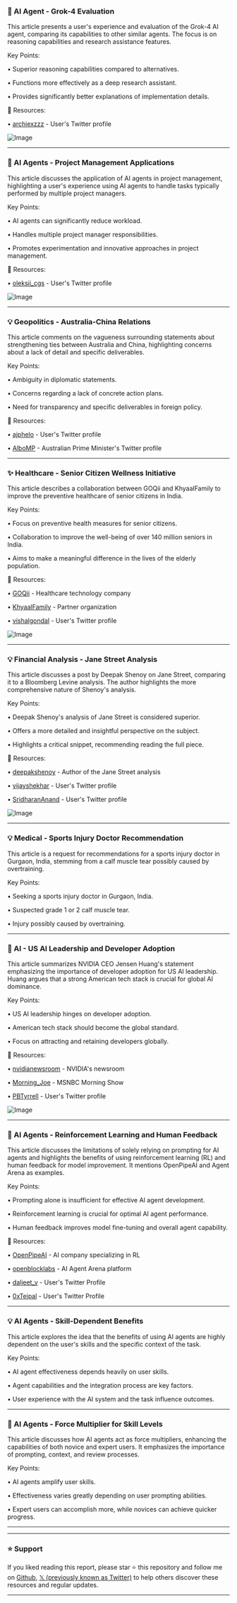 ### 🤖 AI Agent - Grok-4 Evaluation

This article presents a user's experience and evaluation of the Grok-4 AI agent, comparing its capabilities to other similar agents.  The focus is on reasoning capabilities and research assistance features.

Key Points:

• Superior reasoning capabilities compared to alternatives.


• Functions more effectively as a deep research assistant.


• Provides significantly better explanations of implementation details.



🔗 Resources:

• [archiexzzz](https://x.com/archiexzzz) - User's Twitter profile


![Image](https://pbs.twimg.com/media/GvjuL9SbsAALgQs?format=jpg&name=small)


---
### 🤖 AI Agents - Project Management Applications

This article discusses the application of AI agents in project management, highlighting a user's experience using AI agents to handle tasks typically performed by multiple project managers.

Key Points:

• AI agents can significantly reduce workload.


•  Handles multiple project manager responsibilities.


•  Promotes experimentation and innovative approaches in project management.


🔗 Resources:

• [oleksii_cgs](https://x.com/oleksii_cgs) - User's Twitter profile


![Image](https://pbs.twimg.com/media/GvgUv5fXIAA99C8?format=jpg&name=small)


---
### 💡 Geopolitics - Australia-China Relations

This article comments on the vagueness surrounding statements about strengthening ties between Australia and China, highlighting concerns about a lack of detail and specific deliverables.

Key Points:

•  Ambiguity in diplomatic statements.


•  Concerns regarding a lack of concrete action plans.


•  Need for transparency and specific deliverables in foreign policy.


🔗 Resources:

• [ajphelo](https://x.com/ajphelo) - User's Twitter profile


• [AlboMP](https://x.com/AlboMP) - Australian Prime Minister's Twitter profile



---
### ✨ Healthcare - Senior Citizen Wellness Initiative

This article describes a collaboration between GOQii and KhyaalFamily to improve the preventive healthcare of senior citizens in India.

Key Points:

• Focus on preventive health measures for senior citizens.


• Collaboration to improve the well-being of over 140 million seniors in India.


• Aims to make a meaningful difference in the lives of the elderly population.



🔗 Resources:

• [GOQii](https://x.com/GOQii) -  Healthcare technology company


• [KhyaalFamily](https://x.com/KhyaalFamily) - Partner organization


• [vishalgondal](https://x.com/vishalgondal) - User's Twitter profile


![Image](https://pbs.twimg.com/media/GvjrFZaakAIINTn?format=jpg&name=small)


---
### 💡 Financial Analysis - Jane Street Analysis

This article discusses a post by Deepak Shenoy on Jane Street, comparing it to a Bloomberg Levine analysis. The author highlights the more comprehensive nature of Shenoy's analysis.


Key Points:

•  Deepak Shenoy's analysis of Jane Street is considered superior.


•  Offers a more detailed and insightful perspective on the subject.


•  Highlights a critical snippet, recommending reading the full piece.



🔗 Resources:

• [deepakshenoy](https://x.com/deepakshenoy) - Author of the Jane Street analysis


• [vijayshekhar](https://x.com/vijayshekhar) - User's Twitter profile


• [SridharanAnand](https://x.com/SridharanAnand) - User's Twitter profile


![Image](https://pbs.twimg.com/media/Gvi-WD0aYAAXtYX?format=png&name=small)


---
### 💡 Medical - Sports Injury Doctor Recommendation

This article is a request for recommendations for a sports injury doctor in Gurgaon, India, stemming from a calf muscle tear possibly caused by overtraining.

Key Points:

• Seeking a sports injury doctor in Gurgaon, India.


• Suspected grade 1 or 2 calf muscle tear.


• Injury possibly caused by overtraining.



---
### 🤖 AI - US AI Leadership and Developer Adoption

This article summarizes NVIDIA CEO Jensen Huang's statement emphasizing the importance of developer adoption for US AI leadership.  Huang argues that a strong American tech stack is crucial for global AI dominance.

Key Points:

• US AI leadership hinges on developer adoption.


•  American tech stack should become the global standard.


•  Focus on attracting and retaining developers globally.


🔗 Resources:

• [nvidianewsroom](https://x.com/nvidianewsroom) - NVIDIA's newsroom


• [Morning_Joe](https://x.com/Morning_Joe) - MSNBC Morning Show


• [PBTyrrell](https://x.com/PBTyrrell) - User's Twitter profile


![Image](https://pbs.twimg.com/amplify_video_thumb/1943339839648100352/img/4mvxA0EH4qpCMh1l.jpg)


---
### 🤖 AI Agents - Reinforcement Learning and Human Feedback

This article discusses the limitations of solely relying on prompting for AI agents and highlights the benefits of using reinforcement learning (RL) and human feedback for model improvement.  It mentions OpenPipeAI and Agent Arena as examples.

Key Points:

•  Prompting alone is insufficient for effective AI agent development.


•  Reinforcement learning is crucial for optimal AI agent performance.


•  Human feedback improves model fine-tuning and overall agent capability.


🔗 Resources:

• [OpenPipeAI](https://x.com/OpenPipeAI) -  AI company specializing in RL


• [openblocklabs](https://x.com/openblocklabs) -  AI Agent Arena platform


• [daljeet_v](https://x.com/daljeet_v) - User's Twitter Profile


• [0xTejpal](https://x.com/0xTejpal) - User's Twitter Profile



---
### 💡 AI Agents - Skill-Dependent Benefits

This article explores the idea that the benefits of using AI agents are highly dependent on the user's skills and the specific context of the task.

Key Points:

• AI agent effectiveness depends heavily on user skills.


•  Agent capabilities and the integration process are key factors.


•  User experience with the AI system and the task influence outcomes.



---
### 🤖 AI Agents - Force Multiplier for Skill Levels

This article discusses how AI agents act as force multipliers, enhancing the capabilities of both novice and expert users.  It emphasizes the importance of prompting, context, and review processes.

Key Points:

• AI agents amplify user skills.


•  Effectiveness varies greatly depending on user prompting abilities.


•  Expert users can accomplish more, while novices can achieve quicker progress.



---


---

### ⭐️ Support

If you liked reading this report, please star ⭐️ this repository and follow me on [Github](https://github.com/Drix10), [𝕏 (previously known as Twitter)](https://x.com/DRIX_10_) to help others discover these resources and regular updates.

---